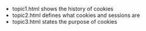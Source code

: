 - topic1.html shows the history of cookies
- topic2.html defines what cookies and sessions are
- topic3.html states the purpose of cookies